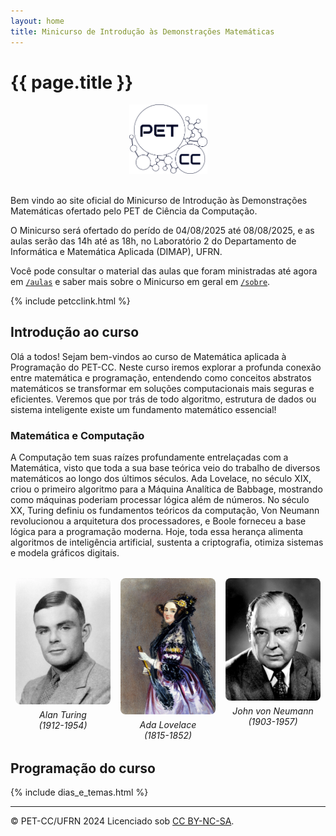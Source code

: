 ```yaml
--- 
layout: home
title: Minicurso de Introdução às Demonstrações Matemáticas
---
```



# {{ page.title }}

<div style="text-align: center;">
<img alt="Logo do PET-CC" src="assets/images/logo-petcc.png" width="125" height="auto">
</div>
<br>

Bem vindo ao site oficial do Minicurso de Introdução às Demonstrações Matemáticas ofertado pelo PET de Ciência da Computação.

O Minicurso será ofertado do perído de 04/08/2025 até 08/08/2025, e as aulas serão das 14h até as 18h, no Laboratório 2 do Departamento de Informática e Matemática Aplicada (DIMAP), UFRN.

Você pode consultar o material das aulas que foram ministradas até agora em [`/aulas`](/aulas.md) e saber mais sobre o Minicurso em geral em [`/sobre`](/sobre.md).

{% include petcclink.html %}

<!--## Objetivo do Curso

Esse curso foi desenvolvido pelo PETCC com o objetivo de introduzir conceitos matemáticos e suas utilidades na computação e programação - sobretudo aos calouros do BTI e do BCC - com o objetivo de facilitar o entendimento de materiais em disciplinas futuras e estabelecer uma ligação entre elas e a área da computação.

Assim, guiados por pesquisas de demanda e interesse realizadas anteriormente pelo PET, procuramos introduzir conceitos matemáticos como Lógica, Teoria dos Conjuntos, Indução, Recursão e Teoria dos números de forma simples e compreensível, os relacionando com as áreas da Computação e Programação
-->
## Introdução ao curso

Olá a todos! Sejam bem-vindos ao curso de Matemática aplicada à Programação do PET-CC. Neste curso iremos explorar a profunda conexão entre matemática e programação, entendendo como conceitos abstratos matemáticos se transformar em soluções computacionais mais seguras e eficientes. Veremos que por trás de todo algoritmo, estrutura de dados ou sistema inteligente existe um fundamento matemático essencial!

### Matemática e Computação

A Computação tem suas raízes profundamente entrelaçadas com a Matemática, visto que toda a sua base teórica veio do trabalho de diversos matemáticos ao longo dos últimos séculos. Ada Lovelace, no século XIX, criou o primeiro algoritmo para a Máquina Analítica de Babbage, mostrando como máquinas poderiam processar lógica além de números. No século XX, Turing definiu os fundamentos teóricos da computação, Von Neumann revolucionou a arquitetura dos processadores, e Boole forneceu a base lógica para a programação moderna. Hoje, toda essa herança alimenta algoritmos de inteligência artificial, sustenta a criptografia, otimiza sistemas e modela gráficos digitais.

<div class="row" style="display: flex; justify-content: space-between; margin: 2rem 0;">
  <div class="figure" style="flex: 1; text-align: center;">
    <img src="assets/images/alanturing.png" alt="Alan Turing" style="display: block; max-width: 90%; margin: 0 auto; border-radius: 8px;">
    <p style="margin: 0.5rem auto 0; text-align: center;"><em>Alan Turing<br>(1912-1954)</em></p>
  </div>

  <div class="figure" style="flex: 1; text-align: center;">
    <img src="assets/images/adalovelace.png" alt="Ada Lovelace" style="display: block; max-width: 90%; margin: 0 auto; border-radius: 8px;">
    <p style="margin: 0.5rem auto 0; text-align: center;"><em>Ada Lovelace<br>(1815-1852)</em></p>
  </div>
  
  <div class="figure" style="flex: 1; text-align: center;">
    <img src="assets/images/vonneumann.png" alt="John Von Neumann" style="display: block; max-width: 90%; margin: 0 auto; border-radius: 8px;">
    <p style="margin: 0.5rem auto 0; text-align: center;"><em>John von Neumann<br>(1903-1957)</em></p>
  </div>
</div>


## Programação do curso

{% include dias_e_temas.html %}

---
<div class="small center">
<p>&copy; PET-CC/UFRN 2024 Licenciado sob <a href="https://creativecommons.org/licenses/by-nc-sa/4.0/deed.pt-br">CC BY-NC-SA</a>.</p>
</div>
